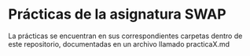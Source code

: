 # Prácticas de la asignatura SWAP

La prácticas se encuentran en sus correspondientes carpetas dentro de este repositorio, documentadas en un archivo llamado practicaX.md